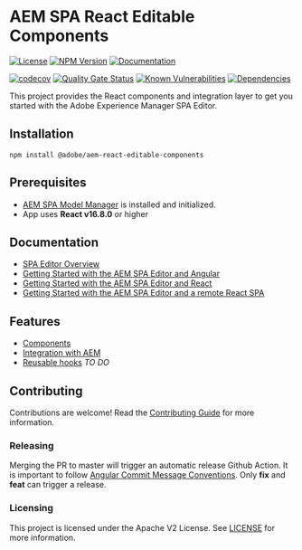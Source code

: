 # AEM SPA React Editable Components 

[![License](https://img.shields.io/badge/license-Apache%202-blue)](https://github.com/adobe/aem-react-editable-components/blob/master/LICENSE)
[![NPM Version](https://img.shields.io/npm/v/@adobe/aem-react-editable-components.svg)](https://www.npmjs.com/package/@adobe/aem-react-editable-components)
[![Documentation](https://img.shields.io/badge/docs-api-blue)](https://opensource.adobe.com/aem-react-editable-components/)

[![codecov](https://codecov.io/gh/adobe/aem-react-editable-components/branch/master/graph/badge.svg)](https://codecov.io/gh/adobe/aem-react-editable-components)
[![Quality Gate Status](https://sonarcloud.io/api/project_badges/measure?project=adobe_aem-react-editable-components&metric=alert_status)](https://sonarcloud.io/dashboard?id=adobe_aem-react-editable-components)
[![Known Vulnerabilities](https://snyk.io/test/github/adobe/aem-react-editable-components/badge.svg)](https://snyk.io/test/github/adobe/aem-react-editable-components)
[![Dependencies](https://badges.renovateapi.com/github/adobe/aem-react-editable-components)](https://app.renovatebot.com/dashboard#github/adobe/aem-react-editable-components)

This project provides the React components and integration layer to get you started with the Adobe Experience Manager SPA Editor.


## Installation
```
npm install @adobe/aem-react-editable-components
```

## Prerequisites

- [AEM SPA Model Manager](https://github.com/adobe/aem-spa-page-model-manager) is installed and initialized.
- App uses **React v16.8.0** or higher

## Documentation 

* [SPA Editor Overview](https://experienceleague.adobe.com/docs/experience-manager-64/developing/headless/spas/spa-overview.html?lang=en)
* [Getting Started with the AEM SPA Editor and Angular](https://docs.adobe.com/content/help/en/experience-manager-learn/spa-angular-tutorial/overview.html)
* [Getting Started with the AEM SPA Editor and React](https://docs.adobe.com/content/help/en/experience-manager-learn/spa-react-tutorial/overview.html)
* [Getting Started with the AEM SPA Editor and a remote React SPA](https://experienceleague.adobe.com/docs/experience-manager-learn/getting-started-with-aem-headless/spa-editor/remote-spa/overview.html?lang=en)

## Features

- [Components](./src/components)
- [Integration with AEM](./src/core)
- [Reusable hooks](./src/hooks) *TO DO*


## Contributing

Contributions are welcome! Read the [Contributing Guide](CONTRIBUTING.md) for more information.

### Releasing

Merging the PR to master will trigger an automatic release Github Action. It is important to follow [Angular Commit Message Conventions](https://github.com/angular/angular.js/blob/master/DEVELOPERS.md#-git-commit-guidelines). Only **fix** and **feat** can trigger a release.

### Licensing

This project is licensed under the Apache V2 License. See [LICENSE](LICENSE) for more information.

